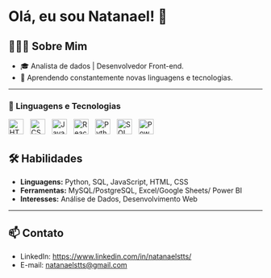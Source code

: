 # Olá, eu sou Natanael! 👋

## 👩🏻‍💻 Sobre Mim
- 🎓 Analista de dados | Desenvolvedor Front-end.
- 🌱 Aprendendo constantemente novas linguagens e tecnologias.

---

### 🤖 Linguagens e Tecnologias


<img align="left" alt="HTML" width="30px" style="padding-right: 10px;" src="https://cdn.jsdelivr.net/gh/devicons/devicon@latest/icons/html5/html5-original.svg" />

<img align="left" alt="CSS" width="30px" style="padding-right: 10px;" src="https://cdn.jsdelivr.net/gh/devicons/devicon@latest/icons/css3/css3-original.svg" />

<img align="left" alt="JavaScript" width="30px" style="padding-right: 10px;" src="https://cdn.jsdelivr.net/gh/devicons/devicon@latest/icons/javascript/javascript-original.svg" />

<img align="left" alt="React" width="30px" style="padding-right: 10px;" src="https://cdn.jsdelivr.net/gh/devicons/devicon@latest/icons/react/react-original.svg" />

<img align="left" alt="Python" width="30px" style="padding-right: 10px;" src="https://cdn.jsdelivr.net/gh/devicons/devicon@latest/icons/python/python-original.svg" />

<!-- Ícone do MySQL (SQL) -->
<img 
    align="left" 
    alt="SQL" 
    width="30px" 
    style="padding-right: 10px;" 
    src="https://cdn.jsdelivr.net/gh/devicons/devicon@latest/icons/mysql/mysql-original.svg" 
/>

<!-- Ícone do Power BI (usando um link alternativo) -->
<img 
    align="left" 
    alt="Power BI" 
    width="30px" 
    style="padding-right: 10px;" 
    src="https://upload.wikimedia.org/wikipedia/commons/c/cf/New_Power_BI_Logo.svg" 
/>



<br /> <br />
## 🛠️ Habilidades
- **Linguagens:** Python, SQL, JavaScript, HTML, CSS
- **Ferramentas:** MySQL/PostgreSQL, Excel/Google Sheets/ Power BI
- **Interesses:** Análise de Dados, Desenvolvimento Web
---

## 📫 Contato
- LinkedIn: https://www.linkedin.com/in/natanaelstts/
- E-mail: natanaelstts@gmail.com
